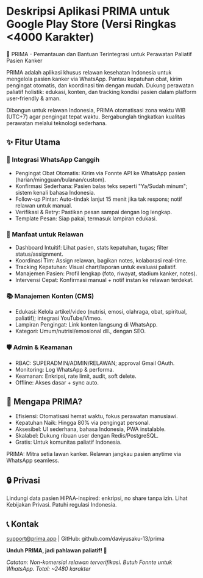 # Deskripsi Aplikasi PRIMA untuk Google Play Store (Versi Ringkas <4000 Karakter)

🚀 PRIMA - Pemantauan dan Bantuan Terintegrasi untuk Perawatan Paliatif Pasien Kanker

PRIMA adalah aplikasi khusus relawan kesehatan Indonesia untuk mengelola pasien kanker via WhatsApp. Pantau kepatuhan obat, kirim pengingat otomatis, dan koordinasi tim dengan mudah. Dukung perawatan paliatif holistik: edukasi, konten, dan tracking kondisi pasien dalam platform user-friendly & aman.

Dibangun untuk relawan Indonesia, PRIMA otomatisasi zona waktu WIB (UTC+7) agar pengingat tepat waktu. Bergabunglah tingkatkan kualitas perawatan melalui teknologi sederhana.

## ✨ Fitur Utama

### 📱 Integrasi WhatsApp Canggih

- Pengingat Obat Otomatis: Kirim via Fonnte API ke WhatsApp pasien (harian/mingguan/bulanan/custom).
- Konfirmasi Sederhana: Pasien balas teks seperti "Ya/Sudah minum"; sistem kenali bahasa Indonesia.
- Follow-up Pintar: Auto-tindak lanjut 15 menit jika tak respons; notif relawan untuk manual.
- Verifikasi & Retry: Pastikan pesan sampai dengan log lengkap.
- Template Pesan: Siap pakai, termasuk lampiran edukasi.

### 👥 Manfaat untuk Relawan

- Dashboard Intuitif: Lihat pasien, stats kepatuhan, tugas; filter status/assignment.
- Koordinasi Tim: Assign relawan, bagikan notes, kolaborasi real-time.
- Tracking Kepatuhan: Visual chart/laporan untuk evaluasi paliatif.
- Manajemen Pasien: Profil lengkap (foto, riwayat, stadium kanker, notes).
- Intervensi Cepat: Konfirmasi manual + notif instan ke relawan terdekat.

### 📚 Manajemen Konten (CMS)

- Edukasi: Kelola artikel/video (nutrisi, emosi, olahraga, obat, spiritual, paliatif); integrasi YouTube/Vimeo.
- Lampiran Pengingat: Link konten langsung di WhatsApp.
- Kategori: Umum/nutrisi/emosional dll., dengan SEO.

### 🛡️ Admin & Keamanan

- RBAC: SUPERADMIN/ADMIN/RELAWAN; approval Gmail OAuth.
- Monitoring: Log WhatsApp & performa.
- Keamanan: Enkripsi, rate limit, audit, soft delete.
- Offline: Akses dasar + sync auto.

## 💚 Mengapa PRIMA?

- Efisiensi: Otomatisasi hemat waktu, fokus perawatan manusiawi.
- Kepatuhan Naik: Hingga 80% via pengingat personal.
- Aksesibel: UI sederhana, bahasa Indonesia, PWA instalable.
- Skalabel: Dukung ribuan user dengan Redis/PostgreSQL.
- Gratis: Untuk komunitas paliatif Indonesia.

PRIMA: Mitra setia lawan kanker. Relawan jangkau pasien anytime via WhatsApp seamless.

## 🔒 Privasi

Lindungi data pasien HIPAA-inspired: enkripsi, no share tanpa izin. Lihat Kebijakan Privasi. Patuhi regulasi Indonesia.

## 📞 Kontak

support@prima.app | GitHub: github.com/daviyusaku-13/prima

**Unduh PRIMA, jadi pahlawan paliatif! 💚**

_Catatan: Non-komersial relawan terverifikasi. Butuh Fonnte untuk WhatsApp. Total: ~2480 karakter_
